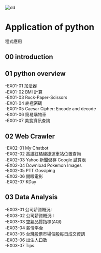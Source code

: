 
  ![dd](https://static.wikia.nocookie.net/fictionalgroups/images/9/99/Diamond_Dogs.png/revision/latest/scale-to-width-down/300?cb=20160204011810)
# Application of python
程式應用
## 00 introduction
## 01 python overview
-EX01-01 加法器  
-EX01-02 BMI 計算  
-EX01-03 Rock-Paper-Scissors  
-EX01-04 終極密碼  
-EX01-05 Caesar Cipher: Encode and decode  
-EX01-06 簡易購物車  
-EX01-07 美食資訊查詢  
## 02 Web Crawler
-EX02-01 My Chatbot  
-EX02-02 高雄紅橘線捷運車站位置查詢  
-EX02-03 Yahoo 新聞儲存 Google 試算表    
-EX02-04 Download Pokemon Images    
-EX02-05 PTT Gossiping   
-EX02-06 開眼電影  
-EX02-07 KDay  
## 03 Data Analysis
-EX03-01 公司薪資概況Ⅰ  
-EX03-02 公司薪資概況Ⅱ  
-EX03-03 空氣品質指標(AQI)  
-EX03-04 薪情平台  
-EX03-05 台灣股票市場個股每日成交資訊  
-EX03-06 出生人口數  
-EX03-07 Tips  
